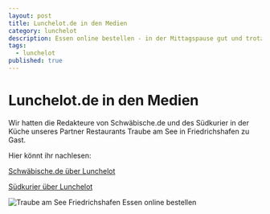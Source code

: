 ```yaml
---
layout: post
title: Lunchelot.de in den Medien
category: lunchelot
description: Essen online bestellen - in der Mittagspause gut und trotzdem schnell essen 
tags:
  - lunchelot
published: true
---
```

# Lunchelot.de in den Medien
Wir hatten die Redakteure von Schwäbische.de und des Südkurier in der Küche unseres Partner Restaurants Traube am See in Friedrichshafen zu Gast. 

Hier könnt ihr nachlesen:

[Schwäbische.de über Lunchelot](http://www.schwaebische.de/region_artikel,-Webdienst-%E2%80%9ELunchelot%E2%80%9C-plant-Mittagsessen-_arid,10241598_toid,310.html "Essen online bestellen Friedrichshafen")

[Südkurier über Lunchelot](http://www.suedkurier.de/region/bodenseekreis-oberschwaben/friedrichshafen/Mittagessen-per-Mausklick-schnell-auf-dem-Tisch;art372474,7891563 "Essen online bestellen Friedrichshafen")

<img src="{{site.baseurl}}assets/Zeitungsartikel_TraubeamSee.jpg" alt="Traube am See Friedrichshafen Essen online bestellen" />

<!-- more -->



